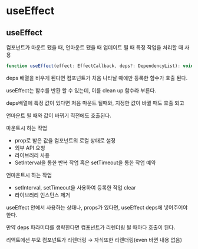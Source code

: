 # useEffect

## useEffect

컴포넌트가 마운트 됐을 때, 언마운트 됐을 때 업데이트 될 때 특정 작업을 처리할 때 사용

```jsx
function useEffect(effect: EffectCallback, deps?: DependencyList): void;
```

deps 배열을 비우게 된다면 컴포넌트가 처음 나타날 때에만 등록한 함수가 호출 된다.

useEffect는 함수를 반환 할 수 있는데, 이를 clean up 함수라 부른다. 

deps배열에 특정 값이 있다면 처음 마운트 될때와, 지정한 값이 바뀔 때도 호출 되고 

언마운트 될 때와 값이 바뀌기 직전에도 호출된다.

마운트시 하는 작업

- prop로 받은 값을 컴포넌트의 로컬 상태로 설정
- 외부 API 요청
- 라이브러리 사용
- SetInterval을 통한 반복 작업 혹은 setTimeout을 통한 작업 예약

언마운트시 하는 작업

- setInterval, setTimeout을 사용하여 등록한 작업 clear
- 라이브러리 인스턴스 제거

useEffect 안에서 사용하는 상태나, props가 있다면, useEffect deps에 넣어주어야 한다.

만약 deps 파라미터를 생략한다면 컴포넌트가 리렌더링 될 때마다 호출이 된다.

리액트에선 부모 컴포넌트가 리렌더링 → 자식또한 리렌더링(even 바뀐 내용 없음)